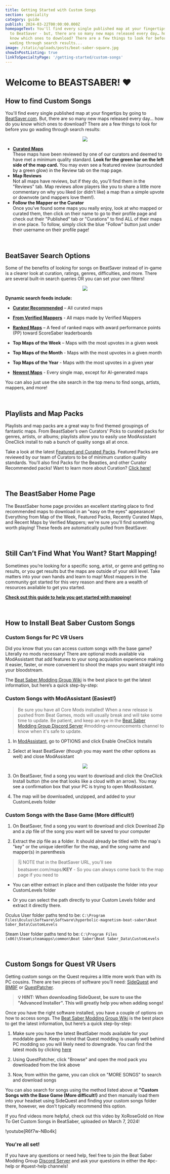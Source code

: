```yaml
---
title: Getting Started with Custom Songs
section: speciality
category: guide
publish: 2024-03-22T00:00:00.000Z
homepageText: You'll find every single published map at your fingertips by going
  to BeatSaver - but, there are so many new maps released every day… how do you
  know which ones to download? There are a few things to look for before you go
  wading through search results...
image: /static/uploads/posts/beat-saber-square.jpg
showInPostListing: true
linkToSpecialtyPage: '/getting-started/custom-songs'
---
```


# Welcome to BEASTSABER! ❤️

## How to find Custom Songs

You'll find every single published map at your fingertips by going to [BeatSaver.com](https://beatsaver.com/). But, there are so many new maps released every day… how do you know which ones to download? There are a few things to look for before you go wading through search results:

<p align="center">
    <img src="/uploads/sot-map-page.png">
</p>

- **[Curated Maps](https://beatsaver.com/?order=Curated&curated=true)**
  \
  These maps have been reviewed by one of our curators and deemed to have met a minimum quality standard. **Look for the green bar on the left side of the map card.** You may even see a featured review (surrounded by a green glow) in the Review tab on the map page.
- **Map Reviews**
  \
  Not all maps have reviews, but if they do, you'll find them in the "Reviews" tab. Map reviews allow players like you to share a little more commentary on why you liked (or didn’t like) a map than a simple upvote or downvote (and mappers love them!).
- **Follow the Mapper or the Curator**
  \
  Once you’ve found some maps you really enjoy, look at who mapped or curated them, then click on their name to go to their profile page and check out their "Published" tab or "Curations" to find ALL of their maps in one place. To follow, simply click the blue "Follow" button just under their username on their profile page!

<br />

## BeatSaver Search Options

Some of the benefits of looking for songs on BeatSaver instead of in-game is a clearer look at curation, ratings, genres, difficulties, and more. There are several built-in search queries OR you can set your own filters!

<p align="center">
    <img src="/uploads/beatsaver-search-options.png">
</p>

**Dynamic search feeds include:**

- [**Curator Recommended**](https://beatsaver.com/?curated=true) – All curated maps

- [**From Verified Mappers**](https://beatsaver.com/?verified=true) - All maps made by Verified Mappers

- [**Ranked Maps**](https://beatsaver.com/?ranked=true) – A feed of ranked maps with award performance points (PP) toward ScoreSaber leaderboards

- **Top Maps of the Week** – Maps with the most upvotes in a given week

- **Top Maps of the Month** - Maps with the most upvotes in a given month

- **Top Maps of the Year** - Maps with the most upvotes in a given year

- [**Newest Maps**](https://beatsaver.com/?order=Latest) - Every single map, except for AI-generated maps

You can also just use the site search in the top menu to find songs, artists, mappers, and more!

<br />

## Playlists and Map Packs

Playlists and map packs are a great way to find themed groupings of fantastic maps. From BeastSaber’s own Curators' Picks to curated packs for genres, artists, or albums; playlists allow you to easily use ModAssistant OneClick install to nab a bunch of quality songs all at once.

Take a look at the latest [Featured and Curated Packs](https://beatsaver.com/playlists?order=Curated). Featured Packs are reviewed by our team of Curators to be of minimum curation quality standards. You'll also find Packs for the Beasties, and other Curator Recommended packs! Want to learn more about Curation? [Click here!](/curation)

<br />

## The BeastSaber Home Page

The BeastSaber home page provides an excellent starting place to find recommended maps to download in an "easy on the eyes" appearance! Everything from Map of the Week, Featured Packs, Recently Curated Maps, and Recent Maps by Verified Mappers; we're sure you'll find something worth playing! These feeds are automatically pulled from BeatSaver.

<br />

## Still Can’t Find What You Want? Start Mapping!

Sometimes you’re looking for a specific song, artist, or genre and getting no results, or you get results but the maps are outside of your skill level. Take matters into your own hands and learn to map! Most mappers in the community got started for this very reason and there are a wealth of resources available to get you started.

[**Check out this guide to help you get started with mapping!**](/posts/getting-started-with-mapping)

<br />

## How to Install Beat Saber Custom Songs

### Custom Songs for PC VR Users

Did you know that you can access custom songs with the base game? Literally no mods necessary! There are optional mods available via ModAssistant that add features to your song acquisition experience making it easier, faster, or more convenient to shoot the maps you want straight into your bloodstream.

The [Beat Saber Modding Group Wiki](https://bsmg.wiki/pc-modding.html#how-to-get-more-songs) is the best place to get the latest information, but here’s a quick step-by-step:

### Custom Songs with ModAssistant (Easiest!)

> Be sure you have all Core Mods installed! When a new release is pushed from Beat Games, mods will usually break and will take some time to update. Be patient, and keep an eye in the [Beat Saber Modding Group Discord Server](https://discord.gg/beatsabermods) #modding-announcements channel to know when it's safe to update.

1. In [ModAssistant](https://bsmg.wiki/pc-modding.html#mod-assistant), go to OPTIONS and click Enable OneClick Installs

2. Select at least BeatSaver (though you may want the other options as well) and close ModAssistant

<p align="center">
    <img src="/uploads/mod-assistant.png">
</p>

3. On BeatSaver, find a song you want to download and click the OneClick Install button (the one that looks like a cloud with an arrow). You may see a confirmation box that your PC is trying to open ModAssistant.

4. The map will be downloaded, unzipped, and added to your CustomLevels folder

### Custom Songs with the Base Game (More difficult!)

1. On BeatSaver, find a song you want to download and click Download Zip and a zip file of the song you want will be saved to your computer

2. Extract the zip file as a folder. It should already be titled with the map's "key" or the unique identifier for the map, and the song name and mapper(s) in parenthesis

> 🗒️ NOTE that in the BeatSaver URL, you'll see beatsaver.com/maps/**KEY** - So you can always come back to the map page if you need to

- You can either extract in place and then cut/paste the folder into your CustomLevels folder

- Or you can select the path directly to your Custom Levels folder and extract it directly there.

Oculus User folder paths tend to be: `C:\Program Files\Oculus\Software\Software\hyperbolic-magnetism-beat-saber\Beat Saber_Data\CustomLevels`

Steam User folder paths tend to be: `C:\Program Files (x86)\Steam\steamapps\common\Beat Saber\Beat Saber_Data\CustomLevels`

<br />

## Custom Songs for Quest VR Users

Getting custom songs on the Quest requires a little more work than with its PC cousins. There are two pieces of software you’ll need: [SideQuest](https://sidequestvr.com/setup-howto) and [BMBF](https://bmbf.dev/stable) or [QuestPatcher](https://github.com/Lauriethefish/QuestPatcher/releases).

> **💡 HINT: When downloading SideQuest, be sure to use the "Advanced Installer". This will greatly help you when adding songs!**

Once you have the right software installed, you have a couple of options on how to access songs. The [Beat Saber Modding Group Wiki](https://bsmg.wiki/quest-modding.html#installing-songs) is the best place to get the latest information, but here’s a quick step-by-step:

1. Make sure you have the latest BeatSaber mods available for your moddable game. Keep in mind that Quest modding is usually well behind PC modding so you will likely need to downgrade. You can find the latest mods by clicking [here](https://computerelite.github.io/tools/Beat_Saber/questmods.html)

2. Using QuestPatcher, click "Browse" and open the mod pack you downloaded from the link above

3. Now, from within the game, you can click on "MORE SONGS" to search and download songs

You can also search for songs using the method listed above at **"Custom Songs with the Base Game (More difficult!)** and then manually load them into your headset using SideQuest and finding your custom songs folder there, however, we don't typically recommend this option.

If you find videos more helpful, check out this video by XoRoseGold on How To Get Custom Songs in BeatSaber, uploaded on March 7, 2024!

!youtube[R6f7w-NBo4k]

### You're all set!

If you have any questions or need help, feel free to join the Beat Saber Modding Group [Discord Server](https://discord.gg/beatsabermods) and ask your questions in either the #pc-help or #quest-help channels!
